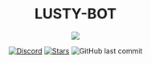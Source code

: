 <div align="center">

# LUSTY-BOT

  <a href="#">
  <img src="https://img.shields.io/badge/LATEST%20VERSION-0.8-purple?base64,">
  </a>
  

[![Discord](https://img.shields.io/discord/890594642796609576?color=informational&label=discord&logo=discord&logoColor=blue)](https://discord.gg/cuuKkJV6Hf)
[![Stars](https://img.shields.io/packagist/stars/drafwodgaming/lustyBot)](https://github.com/drafwodgaming/lustyBot/stargazers)
<img alt="GitHub last commit" src="https://img.shields.io/github/last-commit/drafwodgaming/lustyBot">
